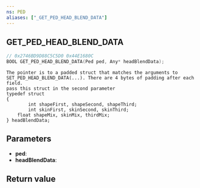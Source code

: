 ```yaml
---
ns: PED
aliases: ["_GET_PED_HEAD_BLEND_DATA"]
---
```

## GET_PED_HEAD_BLEND_DATA

```c
// 0x2746BD9D88C5C5D0 0x44E1680C
BOOL GET_PED_HEAD_BLEND_DATA(Ped ped, Any* headBlendData);
```

```
The pointer is to a padded struct that matches the arguments to SET_PED_HEAD_BLEND_DATA(...). There are 4 bytes of padding after each field.  
pass this struct in the second parameter   
typedef struct  
{  
        int shapeFirst, shapeSecond, shapeThird;   
        int skinFirst, skinSecond, skinThird;   
	float shapeMix, skinMix, thirdMix;  
} headBlendData;  
```

## Parameters
* **ped**: 
* **headBlendData**: 

## Return value
